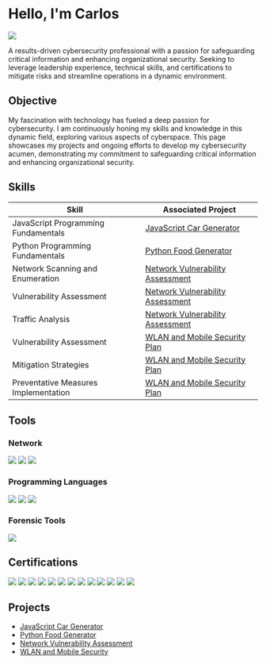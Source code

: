# Hello, I'm Carlos 
<a href="https://www.linkedin.com/in/carlosmeyreles/"><img src="https://img.shields.io/badge/-LinkedIn-0072b1?&style=for-the-badge&logo=linkedin&logoColor=white" /></a>



A results-driven cybersecurity professional with a passion for safeguarding critical information and enhancing organizational security. Seeking to leverage leadership experience, technical skills, and certifications to mitigate risks and streamline operations in a dynamic environment.


## Objective


My fascination with technology has fueled a deep passion for cybersecurity. I am continuously honing my skills and knowledge in this dynamic field, exploring various aspects of cyberspace. This page showcases my projects and ongoing efforts to develop my cybersecurity acumen, demonstrating my commitment to safeguarding critical information and enhancing organizational security.

## Skills

| Skill                                         | Associated Project         |
|-----------------------------------------------|----------------------------|
| JavaScript Programming Fundamentals           | <a href="https://github.com/CarlosMeyreles/Car-Generator-using-JavaScript/tree/main"> JavaScript Car Generator 
| Python Programming Fundamentals  | <a href="https://github.com/CarlosMeyreles/Food-Generator-using-Python/tree/main"> Python Food Generator|
| Network Scanning and Enumeration         |   <a href="https://github.com/CarlosMeyreles/Network-Vulnerability-Assessment/tree/main"> Network Vulnerability Assessment|
| Vulnerability Assessment      | <a href="https://github.com/CarlosMeyreles/Network-Vulnerability-Assessment/tree/main"> Network Vulnerability Assessment|
| Traffic Analysis                 | <a href="https://github.com/CarlosMeyreles/Network-Vulnerability-Assessment/tree/main"> Network Vulnerability Assessment|
| Vulnerability Assessment                 | <a href="https://github.com/CarlosMeyreles/WLAN-and-Mobile-Security-Plan/tree/main"> WLAN and Mobile Security Plan|
| Mitigation Strategies                 | <a href="https://github.com/CarlosMeyreles/WLAN-and-Mobile-Security-Plan/tree/main"> WLAN and Mobile Security Plan|
| Preventative Measures Implementation                 | <a href="https://github.com/CarlosMeyreles/WLAN-and-Mobile-Security-Plan/tree/main"> WLAN and Mobile Security Plan|


## Tools

### Network
<div>
     <img src="https://img.shields.io/badge/-Nmap-6A5ACD?&style=for-the-badge&logo=Nmap&logoColor=white" />
     <img src="https://img.shields.io/badge/-Wireshark-1E90FF?&style=for-the-badge&logo=Wireshark&logoColor=white" />
     <img src="https://img.shields.io/badge/-IDS/IPS-556B2F?&style=for-the-badge&logo=shield&logoColor=white" />

</div>

### Programming Languages
<div>
   <img src="https://img.shields.io/badge/-Python-3776AB?&style=for-the-badge&logo=Python&logoColor=white" />
        <img src="https://img.shields.io/badge/-JavaScript-F7DF1E?&style=for-the-badge&logo=JavaScript&logoColor=white" />
        <img src="https://img.shields.io/badge/-SQL-4479A1?&style=for-the-badge&logo=SQLite&logoColor=white" />
</div>

### Forensic Tools
<div>
    <img src="https://img.shields.io/badge/-Autopsy-8A2BE2?&style=for-the-badge&logo=Autopsy&logoColor=white" />
</div>

## Certifications

<div>
    <img src="https://img.shields.io/badge/-CSIS-8A2BE2?&style=for-the-badge&logo=CompTIA&logoColor=white" />
    <img src="https://img.shields.io/badge/-CIOS-8B0000?&style=for-the-badge&logo=CompTIA&logoColor=white" />
    <img src="https://img.shields.io/badge/-CSAP-FF4500?&style=for-the-badge&logo=CompTIA&logoColor=white" />
    <img src="https://img.shields.io/badge/-SSCP-4682B4?&style=for-the-badge&logo=ISC2&logoColor=white" />
    <img src="https://img.shields.io/badge/-CySA%2B-32CD32?&style=for-the-badge&logo=CompTIA&logoColor=white" />
    <img src="https://img.shields.io/badge/-Security%2B-FF0000?&style=for-the-badge&logo=CompTIA&logoColor=white" />
    <img src="https://img.shields.io/badge/-Network%2B-007ACC?&style=for-the-badge&logo=CompTIA&logoColor=white" />
    <img src="https://img.shields.io/badge/-A%2B-4D4D4D?&style=for-the-badge&logo=CompTIA&logoColor=white" />
    <img src="https://img.shields.io/badge/-ITIL%20v4-FFD700?&style=for-the-badge&logo=PeopleCert&logoColor=white" />
    <img src="https://img.shields.io/badge/-Linux%20Essentials-FFA500?&style=for-the-badge&logo=Linux&logoColor=white" />
    <img src="https://img.shields.io/badge/-PenTest%2B-6B8E23?&style=for-the-badge&logo=CompTIA&logoColor=white" />
    <img src="https://img.shields.io/badge/-CNVP-20B2AA?&style=for-the-badge&logo=CompTIA&logoColor=white" />
    <img src="https://img.shields.io/badge/-CNSP-9932CC?&style=for-the-badge&logo=CompTIA&logoColor=white" />
</div>

## Projects
- <a href="https://github.com/CarlosMeyreles/Car-Generator-using-JavaScript/tree/main"> JavaScript Car Generator
- <a href="https://github.com/CarlosMeyreles/Food-Generator-using-Python/tree/main"> Python Food Generator
- <a href="https://github.com/CarlosMeyreles/Network-Vulnerability-Assessment/tree/main"> Network Vulnerability Assessment
- <a href="https://github.com/CarlosMeyreles/WLAN-and-Mobile-Security-Plan/tree/main"> WLAN and Mobile Security 
